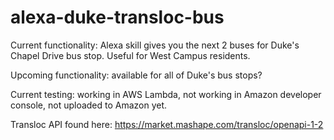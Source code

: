 # alexa-duke-transloc-bus

Current functionality: Alexa skill gives you the next 2 buses for Duke's Chapel Drive bus stop. Useful for West Campus residents.

Upcoming functionality: available for all of Duke's bus stops?

Current testing: working in AWS Lambda, not working in Amazon developer console, not uploaded to Amazon yet.

Transloc API found here: https://market.mashape.com/transloc/openapi-1-2
